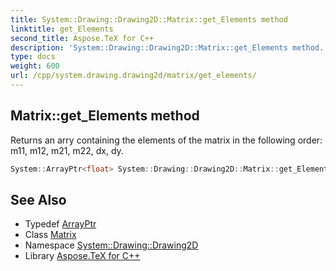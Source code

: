 ```yaml
---
title: System::Drawing::Drawing2D::Matrix::get_Elements method
linktitle: get_Elements
second_title: Aspose.TeX for C++
description: 'System::Drawing::Drawing2D::Matrix::get_Elements method. Returns an arry containing the elements of the matrix in the following order: m11, m12, m21, m22, dx, dy in C++.'
type: docs
weight: 600
url: /cpp/system.drawing.drawing2d/matrix/get_elements/
---
```

## Matrix::get_Elements method


Returns an arry containing the elements of the matrix in the following order: m11, m12, m21, m22, dx, dy.

```cpp
System::ArrayPtr<float> System::Drawing::Drawing2D::Matrix::get_Elements() const
```

## See Also

* Typedef [ArrayPtr](../../../system/arrayptr/)
* Class [Matrix](../)
* Namespace [System::Drawing::Drawing2D](../../)
* Library [Aspose.TeX for C++](../../../)
